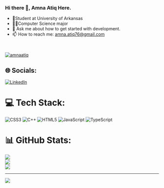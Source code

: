 ### Hi there 👋, Amna Atiq Here.  


- 👾Student at University of Arkansas 
- 👨‍💻Computer Science major
- 💬 Ask me about how to get started with development.
- 📫 How to reach me: amna.atiq76@gmail.com 
                      
</br>

<p align="left"> <a href="https://github.com/ryo-ma/github-profile-trophy"><img src="https://github-profile-trophy.vercel.app/?username=amnaatiq" alt="amnaatiq" /></a> </p>

## 🌐 Socials:
[![LinkedIn](https://img.shields.io/badge/LinkedIn-%230077B5.svg?logo=linkedin&logoColor=white)](https://www.linkedin.com/in/amna-atiq-535ba2270/) 

# 💻 Tech Stack:
![CSS3](https://img.shields.io/badge/css3-%231572B6.svg?style=for-the-badge&logo=css3&logoColor=white) ![C++](https://img.shields.io/badge/c++-%2300599C.svg?style=for-the-badge&logo=c%2B%2B&logoColor=white) ![HTML5](https://img.shields.io/badge/html5-%23E34F26.svg?style=for-the-badge&logo=html5&logoColor=white) ![JavaScript](https://img.shields.io/badge/javascript-%23323330.svg?style=for-the-badge&logo=javascript&logoColor=%23F7DF1E) ![TypeScript](https://img.shields.io/badge/typescript-%23007ACC.svg?style=for-the-badge&logo=typescript&logoColor=white) 
# 📊 GitHub Stats:
![](https://github-readme-stats.vercel.app/api?username=amnaatiq&theme=dark&hide_border=false&include_all_commits=true&count_private=false)<br/>
![](https://github-readme-streak-stats.herokuapp.com/?user=amnaatiq&theme=dark&hide_border=false)<br/>
![](https://github-readme-stats.vercel.app/api/top-langs/?username=amnaatiq&theme=dark&hide_border=false&include_all_commits=true&count_private=false&layout=compact)

---
[![](https://visitcount.itsvg.in/api?id=amnaatiq&icon=0&color=0)](https://visitcount.itsvg.in)
